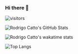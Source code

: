 ### Hi there 👋

![visitors](https://visitor-badge.laobi.icu/badge?page_id=iskigow.iskigow)

![Rodrigo Catto's GitHub Stats](https://github-readme-stats.vercel.app/api?username=iskigow&show_icons=true&theme=tokyonight)

![Rodrigo Catto's wakatime stats](https://github-readme-stats.vercel.app/api/wakatime?username=rodrigo_catto&theme=tokyonight)

![Top Langs](https://github-readme-stats.vercel.app/api/top-langs/?username=iskigow&layout=compact&langs_count=10&theme=tokyonight)

<!--
**iskigow/iskigow** is a ✨ _special_ ✨ repository because its `README.md` (this file) appears on your GitHub profile.

Here are some ideas to get you started:

- 🔭 I’m currently working on ...
- 🌱 I’m currently learning ...
- 👯 I’m looking to collaborate on ...
- 🤔 I’m looking for help with ...
- 💬 Ask me about ...
- 📫 How to reach me: ...
- 😄 Pronouns: ...
- ⚡ Fun fact: ...
-->
